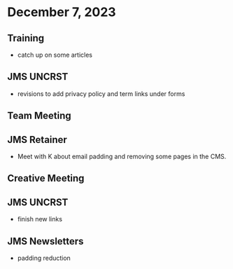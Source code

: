# December 7, 2023

## Training
- catch up on some articles

## JMS UNCRST
- revisions to add privacy policy and term links under forms

## Team Meeting

## JMS Retainer
- Meet with K about email padding and removing some pages in the CMS.

## Creative Meeting

## JMS UNCRST
- finish new links

## JMS Newsletters
- padding reduction
